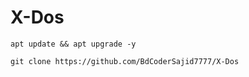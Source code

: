 # X-Dos
```
apt update && apt upgrade -y
```
```
git clone https://github.com/BdCoderSajid7777/X-Dos
```
```
